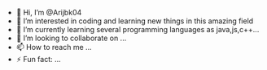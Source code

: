 - 👋 Hi, I’m @Arijbk04
- 👀 I’m interested in coding and learning new things in this amazing field
- 🌱 I’m currently learning several programming languages as java,js,c++...
- 💞️ I’m looking to collaborate on ...
- 📫 How to reach me ...
- ⚡ Fun fact: ...

<!---
Arijbk04/Arijbk04 is a ✨ special ✨ repository because its `README.md` (this file) appears on your GitHub profile.
You can click the Preview link to take a look at your changes.
--->
